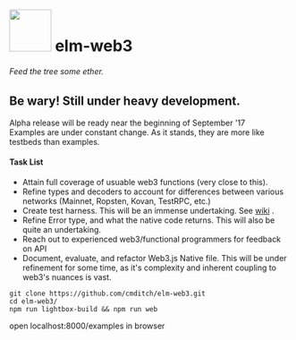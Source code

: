 # <img src="https://cdn.rawgit.com/cmditch/elm-web3/master/elm-web3-logo.svg" width="75"> elm-web3
###### Feed the tree some ether.

## Be wary! Still under heavy development. 
Alpha release will be ready near the beginning of September '17   
Examples are under constant change. As it stands, they are more like testbeds than examples.

#### Task List
* Attain full coverage of usuable web3 functions (very close to this).
* Refine types and decoders to account for differences between various networks (Mainnet, Ropsten, Kovan, TestRPC, etc.)
* Create test harness. This will be an immense undertaking. See [wiki](https://github.com/cmditch/elm-web3/wiki/Testing-elm-web3) .
* Refine Error type, and what the native code returns. This will also be quite an undertaking.
* Reach out to experienced web3/functional programmers for feedback on API
* Document, evaluate, and refactor Web3.js Native file. This will be under refinement for some time, as it's complexity and inherent coupling to web3's nuances is vast.

```
git clone https://github.com/cmditch/elm-web3.git
cd elm-web3/
npm run lightbox-build && npm run web
```
open localhost:8000/examples in browser
